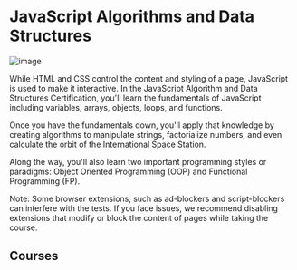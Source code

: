 JavaScript Algorithms and Data Structures
=========================================

![image](https://www.google.com/imgres?imgurl=https%3A%2F%2Fcdn.icon-icons.com%2Ficons2%2F2415%2FPNG%2F512%2Fjavascript_original_logo_icon_146455.png&imgrefurl=https%3A%2F%2Ficon-icons.com%2Fes%2Ficono%2Fjavascript-original-logotipo%2F146455&tbnid=tCZxMjKTI7TVMM&vet=12ahUKEwiWpfj2mvH2AhVxajABHQDmCjAQMygPegUIARDlAQ..i&docid=Qeq_FIqjOJBNzM&w=512&h=512&q=javascript%20icon&ved=2ahUKEwiWpfj2mvH2AhVxajABHQDmCjAQMygPegUIARDlAQ)

While HTML and CSS control the content and styling of a page, JavaScript is used to make it interactive. In the JavaScript Algorithm and Data Structures Certification, you'll learn the fundamentals of JavaScript including variables, arrays, objects, loops, and functions.

Once you have the fundamentals down, you'll apply that knowledge by creating algorithms to manipulate strings, factorialize numbers, and even calculate the orbit of the International Space Station.

Along the way, you'll also learn two important programming styles or paradigms: Object Oriented Programming (OOP) and Functional Programming (FP).

Note: Some browser extensions, such as ad-blockers and script-blockers can interfere with the tests. If you face issues, we recommend disabling extensions that modify or block the content of pages while taking the course.

Courses
-------